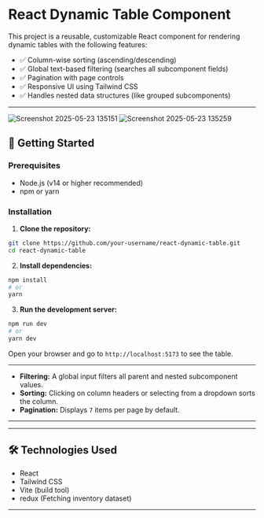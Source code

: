 # React Dynamic Table Component

This project is a reusable, customizable React component for rendering dynamic tables with the following features:

* ✅ Column-wise sorting (ascending/descending)
* ✅ Global text-based filtering (searches all subcomponent fields)
* ✅ Pagination with page controls
* ✅ Responsive UI using Tailwind CSS
* ✅ Handles nested data structures (like grouped subcomponents)

---

![Screenshot 2025-05-23 135151](https://github.com/user-attachments/assets/c48349cc-7bcd-4bef-b724-6d827cddbc09)
![Screenshot 2025-05-23 135259](https://github.com/user-attachments/assets/5de633dd-227f-4b87-b686-47e785565773)

## 🚀 Getting Started

### Prerequisites

* Node.js (v14 or higher recommended)
* npm or yarn

### Installation

1. **Clone the repository:**

```bash
git clone https://github.com/your-username/react-dynamic-table.git
cd react-dynamic-table
```

2. **Install dependencies:**

```bash
npm install
# or
yarn
```

3. **Run the development server:**

```bash
npm run dev
# or
yarn dev
```

Open your browser and go to `http://localhost:5173` to see the table.

---


* **Filtering:** A global input filters all parent and nested subcomponent values.
* **Sorting:** Clicking on column headers or selecting from a dropdown sorts the column.
* **Pagination:** Displays `7` items per page by default.

---


---

## 🛠️ Technologies Used

* React
* Tailwind CSS
* Vite (build tool)
* redux (Fetching inventory dataset)

---

